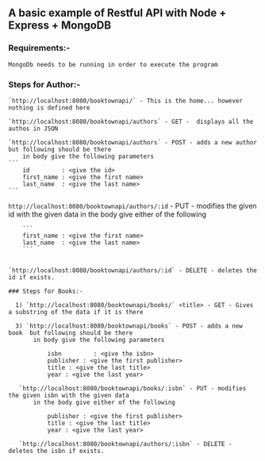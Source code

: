 ## A basic example of Restful API with Node + Express + MongoDB

   ### Requirements:-
   
    MongoDb needs to be running in order to execute the program



   ### Steps for Author:-

    `http://localhost:8080/booktownapi/` - This is the home... however nothing is defined here

    `http://localhost:8080/booktownapi/authors` - GET -  displays all the authos in JSON

    `http://localhost:8080/booktownapi/authors` - POST - adds a new author  but following should be there
        in body give the following parameters
	```
        id         : <give the id>
        first_name : <give the first name>
        last_name  : <give the last name>
	```
	
   `http://localhost:8080/booktownapi/authors/:id` - PUT - modifies the given id with the given data
        in the body give either of the following

		```
        first_name : <give the first name>
        last_name  : <give the last name>
		```
		

    `http://localhost:8080/booktownapi/authors/:id` - DELETE - deletes the id if exists.

    ### Steps for Books:-

      1) `http://localhost:8080/booktownapi/books/` <title> - GET - Gives a substring of the data if it is there

      3) `http://localhost:8080/booktownapi/books` - POST - adds a new book  but following should be there
           in body give the following parameters
```
           isbn         : <give the isbn>
           publisher : <give the first publisher>
           title : <give the last title>
           year : <give the last year>
```
       `http://localhost:8080/booktownapi/books/:isbn` - PUT - modifies the given isbn with the given data
           in the body give either of the following
```
           publisher : <give the first publisher>
           title : <give the last title>
           year : <give the last year>
```
       `http://localhost:8080/booktownapi/authors/:isbn` - DELETE - deletes the isbn if exists.

